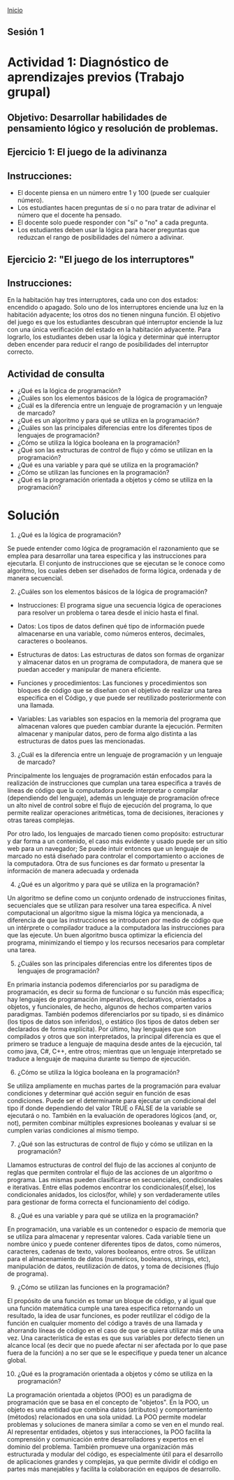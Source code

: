 <!-- No borrar o modificar -->
[Inicio](./index.md)

## Sesión 1 


# Actividad 1: Diagnóstico de aprendizajes previos (Trabajo grupal) 
## Objetivo: Desarrollar habilidades de pensamiento lógico y resolución de problemas.

## Ejercicio 1: El juego de la adivinanza

## Instrucciones:

- El docente piensa en un número entre 1 y 100 (puede ser cualquier número).
- Los estudiantes hacen preguntas de sí o no para tratar de adivinar el número que el docente ha pensado.
- El docente solo puede responder con "sí" o "no" a cada pregunta.
- Los estudiantes deben usar la lógica para hacer preguntas que reduzcan el rango de posibilidades del número a adivinar.

## Ejercicio 2: "El juego de los interruptores"

## Instrucciones:

En la habitación hay tres interruptores, cada uno con dos estados: encendido o apagado.
Solo uno de los interruptores enciende una luz en la habitación adyacente; los otros dos no tienen ninguna función.
El objetivo del juego es que los estudiantes descubran qué interruptor enciende la luz con una única verificación del estado en la habitación adyacente.
Para lograrlo, los estudiantes deben usar la lógica y determinar qué interruptor deben encender para reducir el rango de posibilidades del interruptor correcto.


## Actividad de consulta

- ¿Qué es la lógica de programación?
- ¿Cuáles son los elementos básicos de la lógica de programación?
- ¿Cuál es la diferencia entre un lenguaje de programación y un lenguaje de marcado?
- ¿Qué es un algoritmo y para qué se utiliza en la programación?
- ¿Cuáles son las principales diferencias entre los diferentes tipos de lenguajes de programación?
- ¿Cómo se utiliza la lógica booleana en la programación?
- ¿Qué son las estructuras de control de flujo y cómo se utilizan en la programación?
- ¿Qué es una variable y para qué se utiliza en la programación?
- ¿Cómo se utilizan las funciones en la programación?
- ¿Qué es la programación orientada a objetos y cómo se utiliza en la programación?

# Solución

1. ¿Qué es la lógica de programación?

Se puede entender como lógica de programación el razonamiento que se emplea para 
desarrollar una tarea especifica y las instrucciones para ejecutarla. El conjunto de 
instrucciones que se ejecutan se le conoce como algoritmo, los cuales deben ser diseñados de 
forma lógica, ordenada y de manera secuencial.

2. ¿Cuáles son los elementos básicos de la lógica de programación?
- Instrucciones: El programa sigue una secuencia lógica de operaciones para resolver 
un problema o tarea desde el inicio hasta el final.
- Datos: Los tipos de datos definen qué tipo de información puede almacenarse en una 
variable, como números enteros, decimales, caracteres o booleanos.

- Estructuras de datos: Las estructuras de datos son formas de organizar y almacenar 
datos en un programa de computadora, de manera que se puedan acceder y manipular 
de manera eficiente.
- Funciones y procedimientos: Las funciones y procedimientos son bloques de código
que se diseñan con el objetivo de realizar una tarea especifica en el Código, y que 
puede ser reutilizado posteriormente con una llamada.
- Variables: Las variables son espacios en la memoria del programa que almacenan 
valores que pueden cambiar durante la ejecución. Permiten almacenar y manipular 
datos, pero de forma algo distinta a las estructuras de datos pues las mencionadas.

3. ¿Cuál es la diferencia entre un lenguaje de programación y un lenguaje de marcado?

Principalmente los lenguajes de programación están enfocados para la realización de 
instrucciones que cumplan una tarea especifica a través de líneas de código que la 
computadora puede interpretar o compilar (dependiendo del lenguaje), además un 
lenguaje de programación ofrece un alto nivel de control sobre el flujo de ejecución del 
programa, lo que permite realizar operaciones aritméticas, toma de decisiones, iteraciones
y otras tareas complejas.

Por otro lado, los lenguajes de marcado tienen como propósito: estructurar y dar forma a 
un contenido, el caso más evidente y usado puede ser un sitio web para un navegador; Se 
puede intuir entonces que un lenguaje de marcado no está diseñado para controlar el 
comportamiento o acciones de la computadora. Otra de sus funciones es dar formato u 
presentar la información de manera adecuada y ordenada

4. ¿Qué es un algoritmo y para qué se utiliza en la programación?

Un algoritmo se define como un conjunto ordenado de instrucciones finitas, secuenciales 
que se utilizan para resolver una tarea especifica. A nivel computacional un algoritmo 
sigue la misma lógica ya mencionada, a diferencia de que las instrucciones se introducen 
por medio de código que un intérprete o compilador traduce a la computadora las 
instrucciones para que las ejecute. Un buen algoritmo busca optimizar la eficiencia del 
programa, minimizando el tiempo y los recursos necesarios para completar una tarea.

5. ¿Cuáles son las principales diferencias entre los diferentes tipos de lenguajes de 
programación?

En primaria instancia podemos diferenciarlos por su paradigma de programación, es decir 
su forma de funcionar o su función más específica; hay lenguajes de programación 
imperativos, declarativos, orientados a objetos, y funcionales, de hecho, algunos de 
hechos comparten varios paradigmas.
También podemos diferenciarlos por su tipado, si es dinámico (los tipos de datos son 
inferidos), o estático (los tipos de datos deben ser declarados de forma explícita).
Por último, hay lenguajes que son compilados y otros que son interpretados, la principal 
diferencia es que el primero se traduce a lenguaje de maquina desde antes de la ejecución, 
tal como java, C#, C++, entre otros; mientras que un lenguaje interpretado se traduce a 
lenguaje de maquina durante su tiempo de ejecución.

6. ¿Cómo se utiliza la lógica booleana en la programación?

Se utiliza ampliamente en muchas partes de la programación para evaluar condiciones y 
determinar qué acción seguir en función de esas condiciones. Puede ser el determinante 
para ejecutar un condicional del tipo if donde dependiendo del valor TRUE o FALSE de
la variable se ejecutará o no. También en la evaluación de operadores lógicos (and, or, 
not), permiten combinar múltiples expresiones booleanas y evaluar si se cumplen varias 
condiciones al mismo tiempo.

7. ¿Qué son las estructuras de control de flujo y cómo se utilizan en la programación?

Llamamos estructuras de control del flujo de las acciones al conjunto de reglas que 
permiten controlar el flujo de las acciones de un algoritmo o programa. Las mismas 
pueden clasificarse en secuenciales, condicionales e iterativas. Entre ellas podemos 
encontrar los condicionales(if,else), los condicionales anidados, los ciclos(for, while) y 
son verdaderamente utiles para gestionar de forma correcta el funcionamiento del código.

8. ¿Qué es una variable y para qué se utiliza en la programación?

En programación, una variable es un contenedor o espacio de memoria que se utiliza para 
almacenar y representar valores. Cada variable tiene un nombre único y puede contener 
diferentes tipos de datos, como números, caracteres, cadenas de texto, valores booleanos, 
entre otros. Se utilizan para el almacenamiento de datos (numéricos, booleanos, strings,
etc), manipulación de datos, reutilización de datos, y toma de decisiones (flujo de 
programa).

9. ¿Cómo se utilizan las funciones en la programación?

El propósito de una función es tomar un bloque de código, y al igual que una función 
matemática cumple una tarea especifica retornando un resultado, la idea de usar 
funciones, es poder reutilizar el código de la función en cualquier momento del código a 
través de una llamada y ahorrando líneas de código en el caso de que se quiera utilizar 
más de una vez. Una característica de estas es que sus variables por defecto tienen un 
alcance local (es decir que no puede afectar ni ser afectada por lo que pase fuera de la 
función) a no ser que se le especifique y pueda tener un alcance global.

10. ¿Qué es la programación orientada a objetos y cómo se utiliza en la programación?

La programación orientada a objetos (POO) es un paradigma de programación que se 
basa en el concepto de "objetos". En la POO, un objeto es una entidad que combina datos 
(atributos) y comportamiento (métodos) relacionados en una sola unidad.
La POO permite modelar problemas y soluciones de manera similar a como se ven en el 
mundo real. Al representar entidades, objetos y sus interacciones, la POO facilita la 
comprensión y comunicación entre desarrolladores y expertos en el dominio del 
problema.
También promueve una organización más estructurada y modular del código, es 
especialmente útil para el desarrollo de aplicaciones grandes y complejas, ya que permite 
dividir el código en partes más manejables y facilita la colaboración en equipos de 
desarrollo.






